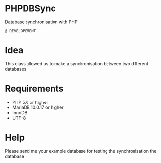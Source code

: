 # PHPDBSync
Database synchronisation with PHP

```@ DEVELOPEMENT```

# Idea
This class allowed us to make a synchronisation between two different databases.

# Requirements
* PHP 5.6 or higher
* MariaDB 10.0.17 or higher
* InnoDB
* UTF-8

# Help
Please send me your example database for testing the synchronisation the database


